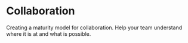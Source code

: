 Collaboration
=============

Creating a maturity model for collaboration. Help your team understand where it is at and what is possible.
